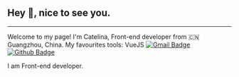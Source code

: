 <!--
**catelinaChen/catelinaChen** is a ✨ _special_ ✨ repository because its `README.md` (this file) appears on your GitHub profile.

Here are some ideas to get you started:

- 🔭 I’m currently working on ...
- 🌱 I’m currently learning ...
- 👯 I’m looking to collaborate on ...
- 🤔 I’m looking for help with ...
- 💬 Ask me about ...
- 📫 How to reach me: ...
- 😄 Pronouns: ...
- ⚡ Fun fact: ...
-->

## Hey 👋, nice to see you.
---
Welcome to my page!
I'm Catelina, Front-end developer from 🇨🇳 Guangzhou, China.
My favourites tools: VueJS
[![Gmail Badge](https://img.shields.io/badge/-m13677066509@gmail.com-c14438?style=flat&logo=Gmail&logoColor=white&link=mailto:m13677066509@gmail.com)](mailto:m13677066509@gmail.com) [![Github Badge](https://img.shields.io/badge/-catelinaChen-grey?style=flat&logo=github&logoColor=white&link=https://github.com/catelinaChen/)](https://www.github.com/catelinaChen/) <p align='left'>I am Front-end developer.</p>

